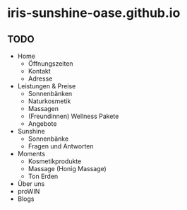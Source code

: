 # iris-sunshine-oase.github.io

## TODO

* Home
  * Öffnungszeiten
  * Kontakt
  * Adresse
* Leistungen & Preise
  * Sonnenbänken 
  * Naturkosmetik
  * Massagen​
  * (Freundinnen) Wellness Pakete
  * Angebote
* Sunshine
  * Sonnenbänke
  * Fragen und Antworten
* Moments
  * Kosmetikprodukte
  * Massage (Honig Massage)
  * Ton Erden
* Über uns
* proWIN
* Blogs